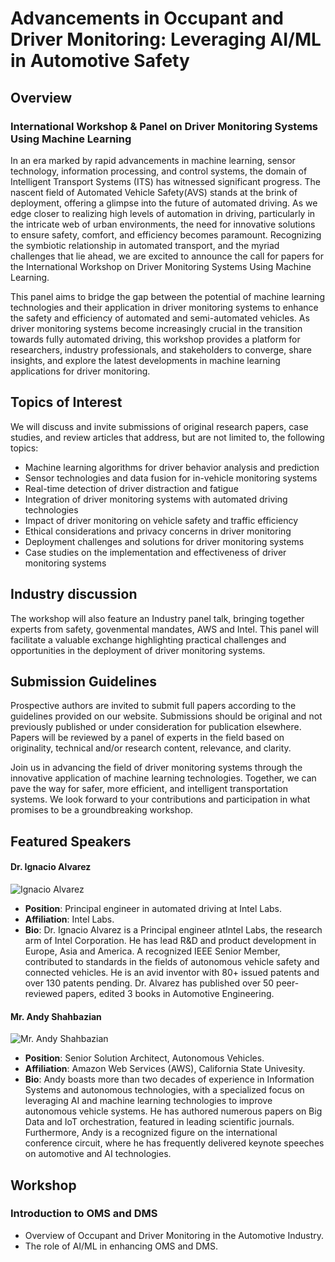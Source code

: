 # Advancements in Occupant and Driver Monitoring: Leveraging AI/ML in Automotive Safety

##  Overview
### International Workshop & Panel on Driver Monitoring Systems Using Machine Learning

In an era marked by rapid advancements in machine learning, sensor technology, information processing, and control systems, the domain of Intelligent Transport Systems (ITS) has witnessed significant progress. The nascent field of Automated Vehicle Safety(AVS) stands at the brink of deployment, offering a glimpse into the future of automated driving. As we edge closer to realizing high levels of automation in driving, particularly in the intricate web of urban environments, the need for innovative solutions to ensure safety, comfort, and efficiency becomes paramount. Recognizing the symbiotic relationship in automated transport, and the myriad challenges that lie ahead, we are excited to announce the call for papers for the International Workshop on Driver Monitoring Systems Using Machine Learning.

This panel aims to bridge the gap between the potential of machine learning technologies and their application in driver monitoring systems to enhance the safety and efficiency of automated and semi-automated vehicles. As driver monitoring systems become increasingly crucial in the transition towards fully automated driving, this workshop provides a platform for researchers, industry professionals, and stakeholders to converge, share insights, and explore the latest developments in machine learning applications for driver monitoring.

## Topics of Interest
We will discuss and invite submissions of original research papers, case studies, and review articles that address, but are not limited to, the following topics:
- Machine learning algorithms for driver behavior analysis and prediction
- Sensor technologies and data fusion for in-vehicle monitoring systems
- Real-time detection of driver distraction and fatigue
- Integration of driver monitoring systems with automated driving technologies
- Impact of driver monitoring on vehicle safety and traffic efficiency
- Ethical considerations and privacy concerns in driver monitoring
- Deployment challenges and solutions for driver monitoring systems 
- Case studies on the implementation and effectiveness of driver monitoring systems

## Industry discussion
The workshop will also feature an Industry panel talk, bringing together experts from safety, govenmental mandates, AWS and Intel. This panel will facilitate a valuable exchange highlighting practical challenges and opportunities in the deployment of driver monitoring systems.

## Submission Guidelines
Prospective authors are invited to submit full papers according to the guidelines provided on our website. Submissions should be original and not previously published or under consideration for publication elsewhere. Papers will be reviewed by a panel of experts in the field based on originality, technical and/or research content, relevance, and clarity.

Join us in advancing the field of driver monitoring systems through the innovative application of machine learning technologies. Together, we can pave the way for safer, more efficient, and intelligent transportation systems. We look forward to your contributions and participation in what promises to be a groundbreaking workshop.


## Featured Speakers
#### Dr. Ignacio Alvarez
![Ignacio Alvarez]({{site.baseurl}}/ignacio.png)
- **Position**: Principal engineer in automated driving at Intel Labs.
- **Affiliation**: Intel Labs.
- **Bio**:  Dr. Ignacio Alvarez is a Principal engineer atIntel Labs, the research arm of Intel Corporation.  He has lead R&D and product development in Europe, Asia and America. A recognized IEEE Senior Member, contributed to standards in the fields of autonomous vehicle safety and connected vehicles. He is an avid inventor with 80+ issued patents and over 130 patents pending. Dr. Alvarez has published over 50 peer-reviewed papers, edited 3 books in Automotive Engineering. 

#### Mr. Andy Shahbazian
![Mr. Andy Shahbazian]({{site.baseurl}}/me2.jpeg)

- **Position**: Senior Solution Architect, Autonomous Vehicles.
- **Affiliation**: Amazon Web Services (AWS), California State Univesity.
- **Bio**: Andy boasts more than two decades of experience in Information Systems and autonomous technologies, with a specialized focus on leveraging AI and machine learning technologies to improve autonomous vehicle systems. He has authored numerous papers on Big Data and IoT orchestration, featured in leading scientific journals. Furthermore, Andy is a recognized figure on the international conference circuit, where he has frequently delivered keynote speeches on automotive and AI technologies. 



## Workshop 

###  Introduction to OMS and DMS
- Overview of Occupant and Driver Monitoring in the Automotive Industry.
- The role of AI/ML in enhancing OMS and DMS.
